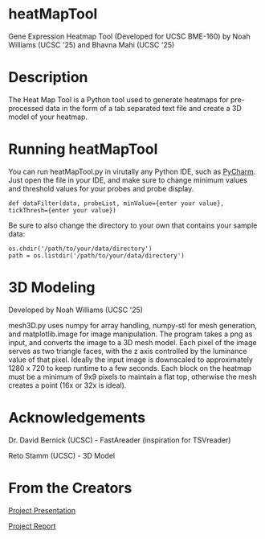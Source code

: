 # heatMapTool
Gene Expression Heatmap Tool (Developed for UCSC BME-160) by Noah Williams (UCSC '25) and Bhavna Mahi (UCSC '25)

# Description 
The Heat Map Tool is a Python tool used to generate heatmaps for pre-processed data in the form of a tab separated text file and create a 3D model of your heatmap.

# Running heatMapTool
You can run heatMapTool.py in virutally any Python IDE, such as [PyCharm](https://www.jetbrains.com/pycharm/). Just open the file in your IDE, and make sure to change minimum values and threshold values for your probes and probe display. 
```
def dataFilter(data, probeList, minValue={enter your value}, tickThresh={enter your value})
```
Be sure to also change the directory to your own that contains your sample data:
```
os.chdir('/path/to/your/data/directory')
path = os.listdir('/path/to/your/data/directory')
```

# 3D Modeling
Developed by Noah Williams (UCSC '25)

mesh3D.py uses numpy for array handling, numpy-stl for mesh generation, and matplotlib.image for image manipulation. The program takes a png as input, and converts the image to a 3D mesh model. Each pixel of the image serves as two triangle faces, with the z axis controlled by the luminance value of that pixel. Ideally the input image is downscaled to approximately 1280 x 720 to keep runtime to a few seconds. Each block on the heatmap must be a minimum of 9x9 pixels to maintain a flat top, otherwise the mesh creates a point (16x or 32x is ideal).

# Acknowledgements 
Dr. David Bernick (UCSC) - FastAreader (inspiration for TSVreader)

Reto Stamm (UCSC) - 3D Model

# From the Creators
[Project Presentation](https://docs.google.com/presentation/d/1-0XLzpBCIC0Vlrad1KpUzddQMG5pUpMVwSKTYu1px6A/edit?usp=sharing)

[Project Report](https://docs.google.com/document/d/1b20teRT3hwaOq0Uu5fxLqieKzpSzDW34BWp42YyDRzc/edit?usp=sharing)
